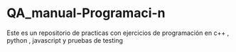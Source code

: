 # QA_manual-Programaci-n
Este es un repositorio de practicas con ejercicios de programación en c++ , python , javascript y pruebas de testing
